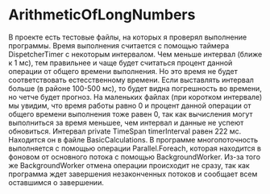 # ArithmeticOfLongNumbers
В проекте есть тестовые файлы, на которых я проверял выполнение программы.
Время выполнения считается с помощью таймера DispetcherTimer с некоторым интервалом. Чем меньше интервал 
(ближе к 1 мс), тем правильнее и чаще будет считаться процент данной операции от общего времени выполнения. 
Но это время не будет соответствовать естесственному времени. Если выставлять интервал больше (в районе 100-500 мс),
то будет видна погрешность во времени, но четче будет прогноз. На маленьких файлах (при коротком интервале) 
мы увидим, что время работы равно 0 и процент данной операции от общего времени выполнения тоже равен 0,
 так как вычисления могут выполниться за время меньшее, чем интервал и данные не успеют обновиться.
 Интервал private TimeSpan timerInterval равен 222 мс. Находится он в файле BasicCalculations.
 В программе многопоточность выполняется с помощью операции Parallel.Foreach, которая находится в фоновом 
 от основного потока с помощью BackgroundWorker. Из-за того же BackgroundWorker отмена операции происходит не сразу,
  так как программа ждет завершения незаконченных потоков и сообщает всем оставшимся о завершении.
 